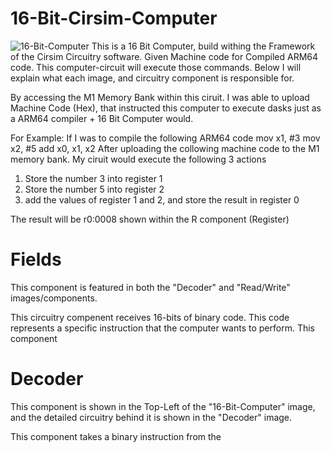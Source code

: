 # 16-Bit-Cirsim-Computer
![16-Bit-Computer](https://github.com/TheReedMiller/16-Bit-Cirsim-Computer/assets/174283892/d76dfa85-a093-4c33-b695-6e8722d19df8)
 This is a 16 Bit Computer, build withing the Framework of the Cirsim Circuitry software. Given Machine code for Compiled ARM64 code. This computer-circuit will execute those commands. Below I will explain what each image, and circuitry component is responsible for.

 
 
 By accessing the M1 Memory Bank within this ciruit. I was able to upload Machine Code (Hex), that instructed this computer to execute dasks just as a ARM64 compiler + 16 Bit Computer would. 

 For Example:
 If I was to compile the following ARM64 code
     mov x1, #3
     mov x2, #5
     add x0, x1, x2
After uploading the collowing machine code to the M1 memory bank. My ciruit would execute the following 3 actions
1) Store the number 3 into register 1
2) Store the number 5 into register 2
3) add the values of register 1 and 2, and store the result in register 0

The result will be r0:0008 shown within the R component (Register)


# Fields
This component is featured in both the "Decoder" and "Read/Write" images/components. 

This circuitry compenent receives 16-bits of binary code. This code represents a specific instruction that the computer wants to perform. This component

# Decoder

This component is shown in the Top-Left of the "16-Bit-Computer" image, and the detailed circuitry behind it is shown in the "Decoder" image.

This component takes a binary instruction from the
    
